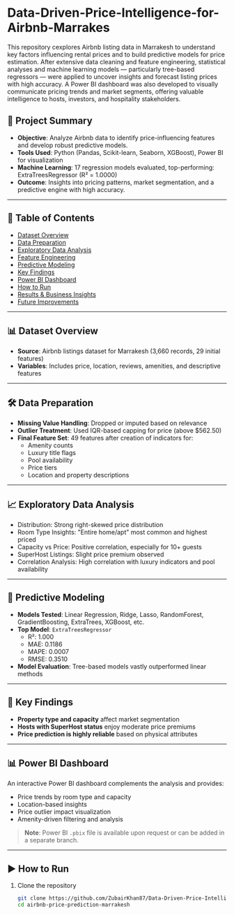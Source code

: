 # Data-Driven-Price-Intelligence-for-Airbnb-Marrakes

This repository cexplores Airbnb listing data in Marrakesh to understand key factors influencing rental prices and to build predictive models for price estimation. After extensive data cleaning and feature engineering, statistical analyses and machine learning models — particularly tree-based regressors — were applied to uncover insights and forecast listing prices with high accuracy. A Power BI dashboard was also developed to visually communicate pricing trends and market segments, offering valuable intelligence to hosts, investors, and hospitality stakeholders.



## 📌 Project Summary

- **Objective**: Analyze Airbnb data to identify price-influencing features and develop robust predictive models.
- **Tools Used**: Python (Pandas, Scikit-learn, Seaborn, XGBoost), Power BI for visualization
- **Machine Learning**: 17 regression models evaluated, top-performing: ExtraTreesRegressor (R² = 1.0000)
- **Outcome**: Insights into pricing patterns, market segmentation, and a predictive engine with high accuracy.

---

## 📂 Table of Contents

- [Dataset Overview](#dataset-overview)
- [Data Preparation](#data-preparation)
- [Exploratory Data Analysis](#exploratory-data-analysis)
- [Feature Engineering](#feature-engineering)
- [Predictive Modeling](#predictive-modeling)
- [Key Findings](#key-findings)
- [Power BI Dashboard](#power-bi-dashboard)
- [How to Run](#how-to-run)
- [Results & Business Insights](#results--business-insights)
- [Future Improvements](#future-improvements)

---

## 📊 Dataset Overview

- **Source**: Airbnb listings dataset for Marrakesh (3,660 records, 29 initial features)
- **Variables**: Includes price, location, reviews, amenities, and descriptive features

---

## 🛠️ Data Preparation

- **Missing Value Handling**: Dropped or imputed based on relevance
- **Outlier Treatment**: Used IQR-based capping for price (above $562.50)
- **Final Feature Set**: 49 features after creation of indicators for:
  - Amenity counts
  - Luxury title flags
  - Pool availability
  - Price tiers
  - Location and property descriptions

---

## 📈 Exploratory Data Analysis

- Distribution: Strong right-skewed price distribution
- Room Type Insights: "Entire home/apt" most common and highest priced
- Capacity vs Price: Positive correlation, especially for 10+ guests
- SuperHost Listings: Slight price premium observed
- Correlation Analysis: High correlation with luxury indicators and pool availability

---

## 🧠 Predictive Modeling

- **Models Tested**: Linear Regression, Ridge, Lasso, RandomForest, GradientBoosting, ExtraTrees, XGBoost, etc.
- **Top Model**: `ExtraTreesRegressor`
  - R²: 1.000
  - MAE: 0.1186
  - MAPE: 0.0007
  - RMSE: 0.3510
- **Model Evaluation**: Tree-based models vastly outperformed linear methods

---

## 📌 Key Findings

- **Property type and capacity** affect market segmentation
- **Hosts with SuperHost status** enjoy moderate price premiums
- **Price prediction is highly reliable** based on physical attributes

---

## 📊 Power BI Dashboard

An interactive Power BI dashboard complements the analysis and provides:
- Price trends by room type and capacity
- Location-based insights
- Price outlier impact visualization
- Amenity-driven filtering and analysis

> **Note**: Power BI `.pbix` file is available upon request or can be added in a separate branch.

---

## ▶️ How to Run

1. Clone the repository
   ```bash
   git clone https://github.com/ZubairKhan87/Data-Driven-Price-Intelligence-for-Airbnb-Marrakes.git
   cd airbnb-price-prediction-marrakesh
